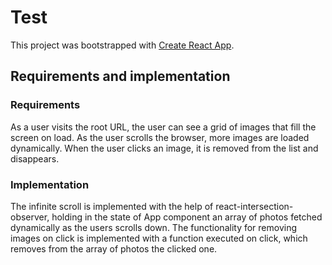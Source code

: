 # Test

This project was bootstrapped with [Create React App](https://github.com/facebook/create-react-app).

## Requirements and implementation
### Requirements
As a user visits the root URL, the user can see a grid of images that fill the screen on load.
As the user scrolls the browser, more images are loaded dynamically. When the user clicks an image, it is removed from the list and disappears.
### Implementation
The infinite scroll is implemented with the help of react-intersection-observer, holding in the state of App component an array of photos fetched dynamically as the users scrolls down. 
The functionality for removing images on click is implemented with a function executed on click, which removes from the array of photos the clicked one.
